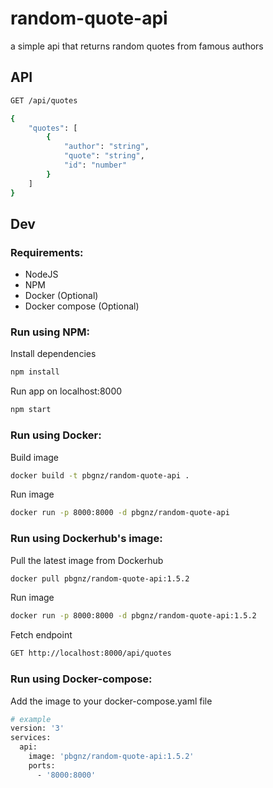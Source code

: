 # random-quote-api
a simple api that returns random quotes from famous authors   

## API
```bash
GET /api/quotes
```

```bash
{
    "quotes": [
        {
            "author": "string",
            "quote": "string",
            "id": "number"
        }
    ]
}
```

## Dev

### Requirements:
- NodeJS
- NPM
- Docker (Optional)
- Docker compose (Optional)

### Run using NPM:  

Install dependencies
```bash
npm install
```
Run app on localhost:8000
```BASH
npm start
```

### Run using Docker: 

Build image
```bash
docker build -t pbgnz/random-quote-api .
```
Run image
```bash
docker run -p 8000:8000 -d pbgnz/random-quote-api
```

### Run using Dockerhub's image:

Pull the latest image from Dockerhub
```bash
docker pull pbgnz/random-quote-api:1.5.2
```
Run image
```bash
docker run -p 8000:8000 -d pbgnz/random-quote-api:1.5.2
```
Fetch endpoint
```bash
GET http://localhost:8000/api/quotes
```

### Run using Docker-compose:

Add the image to your docker-compose.yaml file
```bash
# example
version: '3'
services:
  api:
    image: 'pbgnz/random-quote-api:1.5.2'
    ports:
      - '8000:8000'
```
